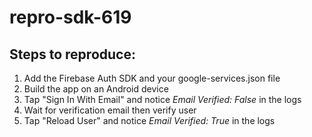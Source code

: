 # repro-sdk-619

## Steps to reproduce:

1. Add the Firebase Auth SDK and your google-services.json file
2. Build the app on an Android device
3. Tap "Sign In With Email" and notice <i>Email Verified: False</i> in the logs
4. Wait for verification email then verify user
5. Tap "Reload User" and notice <i>Email Verified: True</i> in the logs
